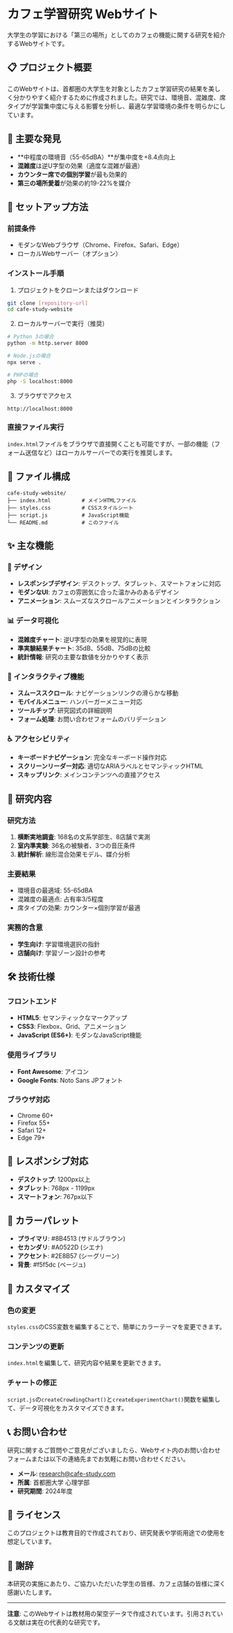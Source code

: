 # カフェ学習研究 Webサイト

大学生の学習における「第三の場所」としてのカフェの機能に関する研究を紹介するWebサイトです。

## 📋 プロジェクト概要

このWebサイトは、首都圏の大学生を対象としたカフェ学習研究の結果を美しく分かりやすく紹介するために作成されました。研究では、環境音、混雑度、席タイプが学習集中度に与える影響を分析し、最適な学習環境の条件を明らかにしています。

## 🎯 主要な発見

- **中程度の環境音（55-65dBA）**が集中度を+8.4点向上
- **混雑度**は逆U字型の効果（適度な混雑が最適）
- **カウンター席での個別学習**が最も効果的
- **第三の場所愛着**が効果の約19-22%を媒介

## 🚀 セットアップ方法

### 前提条件
- モダンなWebブラウザ（Chrome、Firefox、Safari、Edge）
- ローカルWebサーバー（オプション）

### インストール手順

1. プロジェクトをクローンまたはダウンロード
```bash
git clone [repository-url]
cd cafe-study-website
```

2. ローカルサーバーで実行（推奨）
```bash
# Python 3の場合
python -m http.server 8000

# Node.jsの場合
npx serve .

# PHPの場合
php -S localhost:8000
```

3. ブラウザでアクセス
```
http://localhost:8000
```

### 直接ファイル実行
`index.html`ファイルをブラウザで直接開くことも可能ですが、一部の機能（フォーム送信など）はローカルサーバーでの実行を推奨します。

## 📁 ファイル構成

```
cafe-study-website/
├── index.html          # メインHTMLファイル
├── styles.css          # CSSスタイルシート
├── script.js           # JavaScript機能
└── README.md           # このファイル
```

## ✨ 主な機能

### 🎨 デザイン
- **レスポンシブデザイン**: デスクトップ、タブレット、スマートフォンに対応
- **モダンなUI**: カフェの雰囲気に合った温かみのあるデザイン
- **アニメーション**: スムーズなスクロールアニメーションとインタラクション

### 📊 データ可視化
- **混雑度チャート**: 逆U字型の効果を視覚的に表現
- **準実験結果チャート**: 35dB、55dB、75dBの比較
- **統計情報**: 研究の主要な数値を分かりやすく表示

### 🔧 インタラクティブ機能
- **スムーススクロール**: ナビゲーションリンクの滑らかな移動
- **モバイルメニュー**: ハンバーガーメニュー対応
- **ツールチップ**: 研究図式の詳細説明
- **フォーム処理**: お問い合わせフォームのバリデーション

### ♿ アクセシビリティ
- **キーボードナビゲーション**: 完全なキーボード操作対応
- **スクリーンリーダー対応**: 適切なARIAラベルとセマンティックHTML
- **スキップリンク**: メインコンテンツへの直接アクセス

## 🎯 研究内容

### 研究方法
1. **横断実地調査**: 168名の文系学部生、8店舗で実測
2. **室内準実験**: 36名の被験者、3つの音圧条件
3. **統計解析**: 線形混合効果モデル、媒介分析

### 主要結果
- 環境音の最適域: 55-65dBA
- 混雑度の最適点: 占有率3/5程度
- 席タイプの効果: カウンター×個別学習が最適

### 実務的含意
- **学生向け**: 学習環境選択の指針
- **店舗向け**: 学習ゾーン設計の参考

## 🛠️ 技術仕様

### フロントエンド
- **HTML5**: セマンティックなマークアップ
- **CSS3**: Flexbox、Grid、アニメーション
- **JavaScript (ES6+)**: モダンなJavaScript機能

### 使用ライブラリ
- **Font Awesome**: アイコン
- **Google Fonts**: Noto Sans JPフォント

### ブラウザ対応
- Chrome 60+
- Firefox 55+
- Safari 12+
- Edge 79+

## 📱 レスポンシブ対応

- **デスクトップ**: 1200px以上
- **タブレット**: 768px - 1199px
- **スマートフォン**: 767px以下

## 🎨 カラーパレット

- **プライマリ**: #8B4513 (サドルブラウン)
- **セカンダリ**: #A0522D (シエナ)
- **アクセント**: #2E8B57 (シーグリーン)
- **背景**: #f5f5dc (ベージュ)

## 🔧 カスタマイズ

### 色の変更
`styles.css`のCSS変数を編集することで、簡単にカラーテーマを変更できます。

### コンテンツの更新
`index.html`を編集して、研究内容や結果を更新できます。

### チャートの修正
`script.js`の`createCrowdingChart()`と`createExperimentChart()`関数を編集して、データ可視化をカスタマイズできます。

## 📞 お問い合わせ

研究に関するご質問やご意見がございましたら、Webサイト内のお問い合わせフォームまたは以下の連絡先までお気軽にお問い合わせください。

- **メール**: research@cafe-study.com
- **所属**: 首都圏大学 心理学部
- **研究期間**: 2024年度

## 📄 ライセンス

このプロジェクトは教育目的で作成されており、研究発表や学術用途での使用を想定しています。

## 🙏 謝辞

本研究の実施にあたり、ご協力いただいた学生の皆様、カフェ店舗の皆様に深く感謝いたします。

---

**注意**: このWebサイトは教材用の架空データで作成されています。引用されている文献は実在の代表的な研究です。
